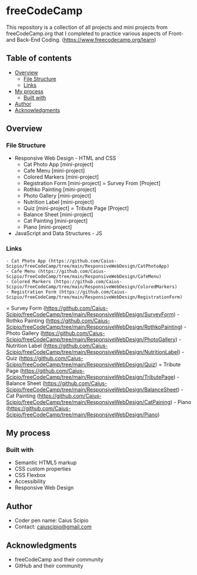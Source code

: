 # freeCodeCamp
This repository is a collection of all projects and mini projects from freeCodeCamp.org that I completed to practice various aspects of Front- and Back-End Coding.
(https://www.freecodecamp.org/learn)

## Table of contents

- [Overview](#overview)
  - [File Structure](#file-structure)
  - [Links](#links)
- [My process](#my-process)
  - [Built with](#built-with)
- [Author](#author)
- [Acknowledgments](#acknowledgments)

## Overview

### File Structure

  - Responsive Web Design - HTML and CSS
      - Cat Photo App [mini-project]
      - Cafe Menu [mini-project]
      - Colored Markers [mini-project]
      - Registration Form [mini-project]
    = Survey From [Project]
      - Rothko Painting [mini-project]
      - Photo Gallery [mini-project]
      - Nutrition Label [mini-project]
      - Quiz [mini-project]
    = Tribute Page [Project]
      - Balance Sheet [mini-project]
      - Cat Painting [mini-project]
      - Piano [mini-project]
  - JavaScript and Data Structures - JS

### Links

    - Cat Photo App (https://github.com/Caius-Scipio/freeCodeCamp/tree/main/ResponsiveWebDesign/CatPhotoApp)
    - Cafe Menu (https://github.com/Caius-Scipio/freeCodeCamp/tree/main/ResponsiveWebDesign/CafeMenu)
    - Colored Markers (https://github.com/Caius-Scipio/freeCodeCamp/tree/main/ResponsiveWebDesign/ColoredMarkers)
    - Registration Form (https://github.com/Caius-Scipio/freeCodeCamp/tree/main/ResponsiveWebDesign/RegistrationForm)
  = Survey Form (https://github.com/Caius-Scipio/freeCodeCamp/tree/main/ResponsiveWebDesign/SurveyForm)
    - Rothko Painting (https://github.com/Caius-Scipio/freeCodeCamp/tree/main/ResponsiveWebDesign/RothkoPainting)
    - Photo Gallery (https://github.com/Caius-Scipio/freeCodeCamp/tree/main/ResponsiveWebDesign/PhotoGallery)
    - Nutrition Label (https://github.com/Caius-Scipio/freeCodeCamp/tree/main/ResponsiveWebDesign/NutritionLabel)
    - Quiz (https://github.com/Caius-Scipio/freeCodeCamp/tree/main/ResponsiveWebDesign/Quiz)
  = Tribute Page (https://github.com/Caius-Scipio/freeCodeCamp/tree/main/ResponsiveWebDesign/TributePage)
    - Balance Sheet (https://github.com/Caius-Scipio/freeCodeCamp/tree/main/ResponsiveWebDesign/BalanceSheet)
    - Cat Painting (https://github.com/Caius-Scipio/freeCodeCamp/tree/main/ResponsiveWebDesign/CatPaining)
    - Piano (https://github.com/Caius-Scipio/freeCodeCamp/tree/main/ResponsiveWebDesign/Piano)

## My process

### Built with

- Semantic HTML5 markup
- CSS custom properties
- CSS Flexbox
- Accessibility
- Responsive Web Design

## Author

- Coder pen name: Caius Scipio
- Contact: caiuscipio@gmail.com

## Acknowledgments

- freeCodeCamp and their community
- GitHub and their community